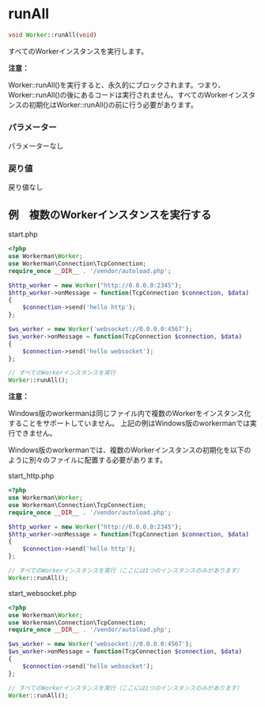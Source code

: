 # runAll
```php
void Worker::runAll(void)
```
すべてのWorkerインスタンスを実行します。

**注意：**

Worker::runAll()を実行すると、永久的にブロックされます。つまり、Worker::runAll()の後にあるコードは実行されません。すべてのWorkerインスタンスの初期化はWorker::runAll()の前に行う必要があります。

### パラメーター
パラメーターなし

### 戻り値
戻り値なし

## 例　複数のWorkerインスタンスを実行する

start.php

```php
<?php
use Workerman\Worker;
use Workerman\Connection\TcpConnection;
require_once __DIR__ . '/vendor/autoload.php';

$http_worker = new Worker("http://0.0.0.0:2345");
$http_worker->onMessage = function(TcpConnection $connection, $data)
{
    $connection->send('hello http');
};

$ws_worker = new Worker('websocket://0.0.0.0:4567');
$ws_worker->onMessage = function(TcpConnection $connection, $data)
{
    $connection->send('hello websocket');
};

// すべてのWorkerインスタンスを実行
Worker::runAll();
```


**注意：**

Windows版のworkermanは同じファイル内で複数のWorkerをインスタンス化することをサポートしていません。
上記の例はWindows版のworkermanでは実行できません。

Windows版のworkermanでは、複数のWorkerインスタンスの初期化を以下のように別々のファイルに配置する必要があります。

start_http.php

```php
<?php
use Workerman\Worker;
use Workerman\Connection\TcpConnection;
require_once __DIR__ . '/vendor/autoload.php';

$http_worker = new Worker("http://0.0.0.0:2345");
$http_worker->onMessage = function(TcpConnection $connection, $data)
{
    $connection->send('hello http');
};

// すべてのWorkerインスタンスを実行（ここには1つのインスタンスのみがあります）
Worker::runAll();
```

start_websocket.php

```php
<?php
use Workerman\Worker;
use Workerman\Connection\TcpConnection;
require_once __DIR__ . '/vendor/autoload.php';

$ws_worker = new Worker('websocket://0.0.0.0:4567');
$ws_worker->onMessage = function(TcpConnection $connection, $data)
{
    $connection->send('hello websocket');
};

// すべてのWorkerインスタンスを実行（ここには1つのインスタンスのみがあります）
Worker::runAll();
```
